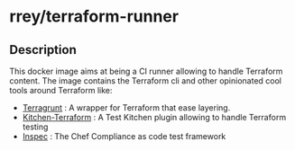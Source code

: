 # rrey/terraform-runner

## Description

This docker image aims at being a CI runner allowing to handle Terraform content.
The image contains the Terraform cli and other opinionated cool tools around Terraform like:

- [Terragrunt](https://terragrunt.gruntwork.io/) : A wrapper for Terraform that ease layering.
- [Kitchen-Terraform](https://github.com/newcontext-oss/kitchen-terraform) : A Test Kitchen plugin allowing to handle Terraform testing
- [Inspec](https://www.inspec.io) : The Chef Compliance as code test framework
